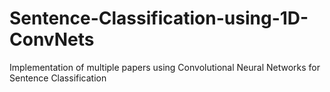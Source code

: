 # Sentence-Classification-using-1D-ConvNets
Implementation of multiple papers using Convolutional Neural Networks for Sentence Classification
